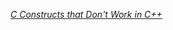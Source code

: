 [*C Constructs that Don't Work in C++*](https://lospi.net/c/c++/programming/developing/software/2019/04/28/c-constructs-that-dont-work-in-cpp.html)